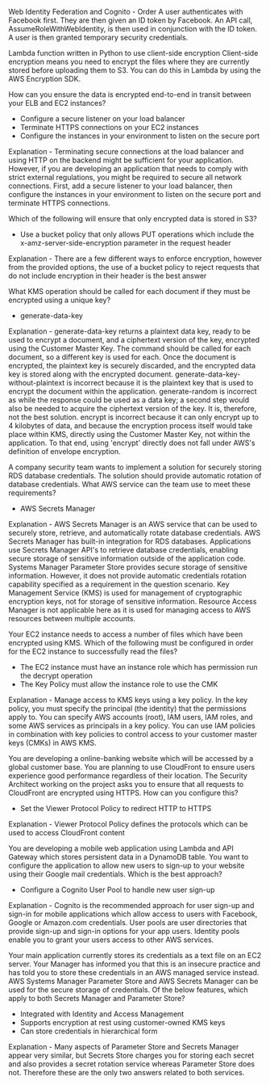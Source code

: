 Web Identity Federation and Cognito - Order 
    A user authenticates with Facebook first. They are then given an ID token by Facebook. An API call, AssumeRoleWithWebIdentity, 
    is then used in conjunction with the ID token. A user is then granted temporary security credentials.

Lambda function written in Python to use client-side encryption
    Client-side encryption means you need to encrypt the files where they are currently stored 
    before uploading them to S3. You can do this in Lambda by using the AWS Encryption SDK.

 How can you ensure the data is encrypted end-to-end in transit between your ELB and EC2 instances?
 
   - Configure a secure listener on your load balancer
   - Terminate HTTPS connections on your EC2 instances
   -  Configure the instances in your environment to listen on the secure port
   
    
Explanation - Terminating secure connections at the load balancer and using HTTP on the backend might be sufficient for your application. However, if you are developing an application that needs to comply with strict external regulations, you might be required to secure all network connections. First, add a secure listener to your load balancer, then configure the instances in your environment to listen on the secure port and terminate HTTPS connections.

Which of the following will ensure that only encrypted data is stored in S3?

   - Use a bucket policy that only allows PUT operations which include the x-amz-server-side-encryption parameter in the request header
    
Explanation - There are a few different ways to enforce encryption, however from the provided options, the use of a bucket policy to reject requests that do not include encryption in their header is the best answer

What KMS operation should be called for each document if they must be encrypted using a unique key?

   - generate-data-key
    
Explanation - generate-data-key returns a plaintext data key, ready to be used to encrypt a document, and a ciphertext version of the key, encrypted using the Customer Master Key. The command should be called for each document, so a different key is used for each. Once the document is encrypted, the plaintext key is securely discarded, and the encrypted data key is stored along with the encrypted document. generate-data-key-without-plaintext is incorrect because it is the plaintext key that is used to encrypt the document within the application. generate-random is incorrect as while the response could be used as a data key; a second step would also be needed to acquire the ciphertext version of the key. It is, therefore, not the best solution. encrypt is incorrect because it can only encrypt up to 4 kilobytes of data, and because the encryption process itself would take place within KMS, directly using the Customer Master Key, not within the application. To that end, using 'encrypt' directly does not fall under AWS's definition of envelope encryption.

A company security team wants to implement a solution for securely storing RDS database credentials. The solution should provide automatic rotation of database credentials. What AWS service can the team use to meet these requirements?

   -  AWS Secrets Manager
    
Explanation - AWS Secrets Manager is an AWS service that can be used to securely store, retrieve, and automatically rotate database credentials. AWS Secrets Manager has built-in integration for RDS databases. Applications use Secrets Manager API's to retrieve database credentials, enabling secure storage of sensitive information outside of the application code. Systems Manager Parameter Store provides secure storage of sensitive information. However, it does not provide automatic credentials rotation capability specified as a requirement in the question scenario. Key Management Service (KMS) is used for management of cryptographic encryption keys, not for storage of sensitive information. Resource Access Manager is not applicable here as it is used for managing access to AWS resources between multiple accounts.

Your EC2 instance needs to access a number of files which have been encrypted using KMS. Which of the following must be configured in order for the EC2 instance to successfully read the files?

   - The EC2 instance must have an instance role which has permission run the decrypt operation
   - The Key Policy must allow the instance role to use the CMK

Explanation - Manage access to KMS keys using a key policy. In the key policy, you must specify the principal (the identity) that the permissions apply to. You can specify AWS accounts (root), IAM users, IAM roles, and some AWS services as principals in a key policy. You can use IAM policies in combination with key policies to control access to your customer master keys (CMKs) in AWS KMS.

You are developing a online-banking website which will be accessed by a global customer base. You are planning to use CloudFront to ensure users experience good performance regardless of their location. The Security Architect working on the project asks you to ensure that all requests to CloudFront are encrypted using HTTPS. How can you configure this?

   - Set the Viewer Protocol Policy to redirect HTTP to HTTPS
   
Explanation - Viewer Protocol Policy defines the protocols which can be used to access CloudFront content

You are developing a mobile web application using Lambda and API Gateway which stores persistent data in a DynamoDB table. You want to configure the application to allow new users to sign-up to your website using their Google mail credentials. Which is the best approach?

   - Configure a Cognito User Pool to handle new user sign-up

Explanation - Cognito is the recommended approach for user sign-up and sign-in for mobile applications which allow access to users with Facebook, Google or Amazon.com credentials. User pools are user directories that provide sign-up and sign-in options for your app users. Identity pools enable you to grant your users access to other AWS services.

Your main application currently stores its credentials as a text file on an EC2 server. Your Manager has informed you that this is an insecure practice and has told you to store these credentials in an AWS managed service instead. AWS Systems Manager Parameter Store and AWS Secrets Manager can be used for the secure storage of credentials. Of the below features, which apply to both Secrets Manager and Parameter Store?

   - Integrated with Identity and Access Management
   - Supports encryption at rest using customer-owned KMS keys
   - Can store credentials in hierarchical form
   
Explanation - Many aspects of Parameter Store and Secrets Manager appear very similar, but Secrets Store charges you for storing each secret and also provides a secret rotation service whereas Parameter Store does not. Therefore these are the only two answers related to both services.
